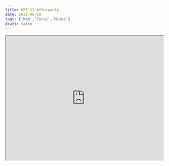 ```yaml
---
title: KFF'11 Afterparty
date: 2011-06-18
tags: ['Rem','Corey','Miaka']
draft: false
---
```


<div class="field field-type-emvideo field-field-videocode">
    <div class="field-items">
            <div class="field-item odd">
                    <div class="emvideo emvideo-video emvideo-vimeo"><div id="media-vimeo-26" class="media-vimeo">
    <iframe src="http://player.vimeo.com/video/25271558?byline=0&fullscreen=1&show_title=0&show_byline=0&show_portrait=0&autoplay=0" width=100% height="400"></iframe>
</div>
</div>        </div>
        </div>
</div>
